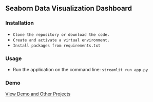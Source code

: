 ## Seaborn Data Visualization Dashboard 

### Installation 
- `Clone the repository or download the code.`
- `Create and activate a virtual environment.`
- `Install packages from requirements.txt`

### Usage
- Run the application on the command line: `streamlit run app.py` 

### Demo
<a href="https://abraham-atsiwo.github.io/#portfolio">View Demo and Other Projects</a>


